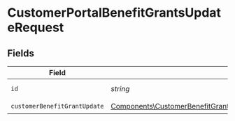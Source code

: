 # CustomerPortalBenefitGrantsUpdateRequest


## Fields

| Field                                                                                                                                                                                                                                                                                                       | Type                                                                                                                                                                                                                                                                                                        | Required                                                                                                                                                                                                                                                                                                    | Description                                                                                                                                                                                                                                                                                                 |
| ----------------------------------------------------------------------------------------------------------------------------------------------------------------------------------------------------------------------------------------------------------------------------------------------------------- | ----------------------------------------------------------------------------------------------------------------------------------------------------------------------------------------------------------------------------------------------------------------------------------------------------------- | ----------------------------------------------------------------------------------------------------------------------------------------------------------------------------------------------------------------------------------------------------------------------------------------------------------- | ----------------------------------------------------------------------------------------------------------------------------------------------------------------------------------------------------------------------------------------------------------------------------------------------------------- |
| `id`                                                                                                                                                                                                                                                                                                        | *string*                                                                                                                                                                                                                                                                                                    | :heavy_check_mark:                                                                                                                                                                                                                                                                                          | The benefit grant ID.                                                                                                                                                                                                                                                                                       |
| `customerBenefitGrantUpdate`                                                                                                                                                                                                                                                                                | [Components\CustomerBenefitGrantDiscordUpdate\|Components\CustomerBenefitGrantGitHubRepositoryUpdate\|Components\CustomerBenefitGrantDownloadablesUpdate\|Components\CustomerBenefitGrantLicenseKeysUpdate\|Components\CustomerBenefitGrantCustomUpdate](../../Models/Components/CustomerBenefitGrantUpdate.md) | :heavy_check_mark:                                                                                                                                                                                                                                                                                          | N/A                                                                                                                                                                                                                                                                                                         |